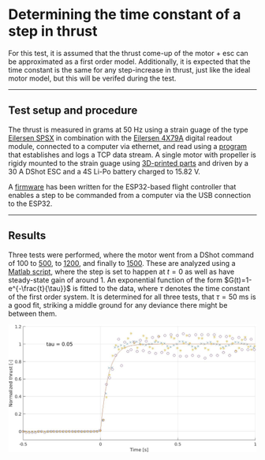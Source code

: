 # Determining the time constant of a step in thrust

For this test, it is assumed that the thrust come-up of the motor + esc can be approximated as a first order model. Additionally, it is expected that the time constant is the same for any step-increase in thrust, just like the ideal motor model, but this will be verifed during the test.

---

## Test setup and procedure

The thrust is measured in grams at 50 Hz using a strain guage of the type [Eilersen SPSX](https://www.eilersen.com/single-point-load-cell/product/single-point-load-cell-spsx/) in combination with the [Eilersen 4X79A](https://www.eilersen.com/analog-weighing-module/product/analog-output-module-4x79a/) digital readout module, connected to a computer via ethernet, and read using a [program](/software/misc_tools/TCP_strain_guage.py) that establishes and logs a TCP data stream. A single motor with propeller is rigidy mounted to the strain guage using [3D-printed parts](/3dparts/teststand_thrust/) and driven by a 30 A DShot ESC and a 4S Li-Po battery charged to 15.82 V.

A [firmware](/software/ESP32_thrust_step_firmware/src/main.cpp) has been written for the ESP32-based flight controller that enables a step to be commanded from a computer via the USB connection to the ESP32.

---

## Results

Three tests were performed, where the motor went from a DShot command of 100 to [500](/tests/0500_thrust_response.csv), to [1200](/tests/1200_thrust_response.csv), and finally to [1500](/tests/1500_thrust_response.csv). These are analyzed using a [Matlab script](/software/misc_tools/plotting_thrust_steps.m), where the step is set to happen at $t = 0$ as well as have steady-state gain of around $1$. An exponential function of the form $G(t)=1-e^{-\frac{t}{\tau}}$ is fitted to the data, where $\tau$ denotes the time constant of the first order system. It is determined for all three tests, that $\tau = 50 \text{ ms}$ is a good fit, striking a middle ground for any deviance there might be between them.

![](../images/thrust_step_plot.jpg)